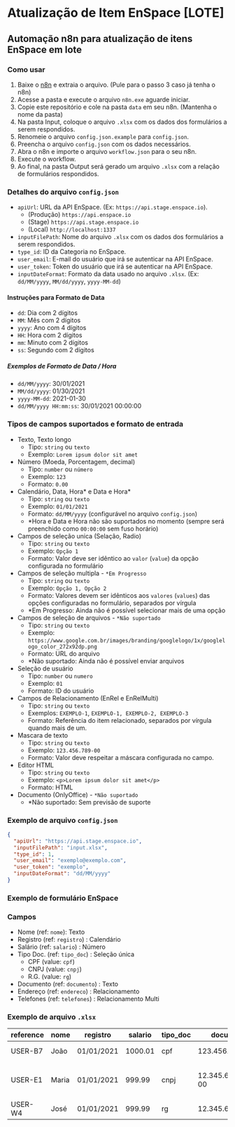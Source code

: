 # Atualização de Item EnSpace [LOTE]

## Automação n8n para atualização de itens EnSpace em lote

### Como usar
1. Baixe o [n8n](https://drive.google.com/file/d/1wEh4zD1b4WhE-fZurRlPBQOLXHT8STGB/view?usp=drive_link) e extraia o arquivo. (Pule para o passo 3 caso já tenha o n8n)
2. Acesse a pasta e execute o arquivo `n8n.exe` aguarde iniciar.
3. Copie este repositório e cole na pasta `data` em seu n8n. (Mantenha o nome da pasta)
4. Na pasta Input, coloque o arquivo `.xlsx` com os dados dos formulários a serem respondidos. 
5. Renomeie o arquivo `config.json.example` para `config.json`.
6. Preencha o arquivo `config.json` com os dados necessários.
7. Abra o n8n e importe o arquivo `workflow.json` para o seu n8n.
8. Execute o workflow.
9. Ao final, na pasta Output será gerado um arquivo `.xlsx` com a relação de formulários respondidos.

### Detalhes do arquivo `config.json`
- `apiUrl`: URL da API EnSpace. (Ex: `https://api.stage.enspace.io`).
  - (Produção) `https://api.enspace.io`
  - (Stage) `https://api.stage.enspace.io`
  - (Local) `http://localhost:1337`
- `inputFilePath`: Nome do arquivo `.xlsx` com os dados dos formulários a serem respondidos.
- `type_id`: ID da Categoria no EnSpace.
- `user_email`: E-mail do usuário que irá se autenticar na API EnSpace.
- `user_token`: Token do usuário que irá se autenticar na API EnSpace.
- `inputDateFormat`: Formato da data usado no arquivo `.xlsx`. (Ex: `dd/MM/yyyy`, `MM/dd/yyyy`, `yyyy-MM-dd`)

#### Instruções para Formato de Data
- `dd`: Dia com 2 dígitos
- `MM`: Mês com 2 dígitos
- `yyyy`: Ano com 4 dígitos
- `HH`: Hora com 2 dígitos
- `mm`: Minuto com 2 dígitos
- `ss`: Segundo com 2 dígitos

##### Exemplos de Formato de Data / Hora
- `dd/MM/yyyy`: 30/01/2021
- `MM/dd/yyyy`: 01/30/2021
- `yyyy-MM-dd`: 2021-01-30
- `dd/MM/yyyy HH:mm:ss`: 30/01/2021 00:00:00

### Tipos de campos suportados e formato de entrada
- Texto, Texto longo
  - Tipo: `string` ou `texto`
  - Exemplo: `Lorem ipsum dolor sit amet`
- Número (Moeda, Porcentagem, decimal)
  - Tipo: `number` ou `número`
  - Exemplo: `123`
  - Formato: `0.00`
- Calendário, Data, Hora* e Data e Hora*
  - Tipo: `string` ou `texto`
  - Exemplo: `01/01/2021`
  - Formato: `dd/MM/yyyy` (configurável no arquivo `config.json`)
  - *Hora e Data e Hora não são suportados no momento (sempre será preenchido como `00:00:00` sem fuso horário)
- Campos de seleção unica (Selação, Radio)
  - Tipo: `string` ou `texto`
  - Exemplo: `Opção 1`
  - Formato: Valor deve ser idêntico ao `valor` (`value`) da opção configurada no formulário
- Campos de seleção multipla - `*Em Progresso` 
  - Tipo: `string` ou `texto`
  - Exemplo: `Opção 1, Opção 2`
  - Formato: Valores devem ser idênticos aos `valores` (`values`) das opções configuradas no formulário, separados por vírgula
  - *Em Progresso: Ainda não é possível selecionar mais de uma opção
- Campos de seleção de arquivos - `*Não suportado`
  - Tipo: `string` ou `texto`
  - Exemplo: `https://www.google.com.br/images/branding/googlelogo/1x/googlelogo_color_272x92dp.png`
  - Formato: URL do arquivo
  - *Não suportado: Ainda não é possível enviar arquivos
- Seleção de usuário
  - Tipo: `number` ou `numero`
  - Exemplo: `01`
  - Formato: ID do usuário
- Campos de Relacionamento (EnRel e EnRelMulti)
  - Tipo: `string` ou `texto`
  - Exemplos: `EXEMPLO-1`, `EXEMPLO-1, EXEMPLO-2, EXEMPLO-3`
  - Formato: Referência do item relacionado, separados por vírgula quando mais de um.
- Mascara de texto
  - Tipo: `string` ou `texto`
  - Exemplo: `123.456.789-00`
  - Formato: Valor deve respeitar a máscara configurada no campo.
- Editor HTML
  - Tipo: `string` ou `texto`
  - Exemplo: `<p>Lorem ipsum dolor sit amet</p>`
  - Formato: HTML
- Documento (OnlyOffice) - `*Não suportado`
  - *Não suportado: Sem previsão de suporte


### Exemplo de arquivo `config.json`
```json
{
  "apiUrl": "https://api.stage.enspace.io",
  "inputFilePath": "input.xlsx",
  "type_id": 1,
  "user_email": "exemplo@exemplo.com",
  "user_token": "exemplo",
  "inputDateFormat": "dd/MM/yyyy"
}
```

### Exemplo de formulário EnSpace
### Campos
- Nome (ref: `nome`): Texto
- Registro (ref: `registro`)  : Calendário
- Salário (ref: `salario`)  : Número
- Tipo Doc. (ref: `tipo_doc`)  : Seleção única
  - CPF (value: `cpf`)
  - CNPJ (value: `cnpj`)
  - R.G. (value: `rg`)
- Documento (ref: `documento`)  : Texto
- Endereço (ref: `endereco`)  : Relacionamento
- Telefones (ref: `telefones`)  : Relacionamento Multi

### Exemplo de arquivo `.xlsx`
| reference | nome | registro | salario | tipo_doc | documento | endereco | telefones |
| --- | --- | --- | --- | --- | --- | --- | --- |
| USER-B7 | João | 01/01/2021 | 1000.01 | cpf | 123.456.789-00 | ITEM-END-1 | ITEM-TEL-3 |
| USER-E1 | Maria | 01/01/2021 | 999.99 | cnpj | 12.345.678/0001-00 | ITEM-END-2 | ITEM-TEL-2, ITEM-TEL-3 |
| USER-W4 | José | 01/01/2021 | 999.99 | rg | 12.345.678-9 | ITEM-END-3 | ITEM-TEL-1 |
